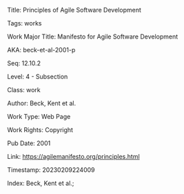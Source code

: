 Title:  Principles of Agile Software Development

Tags:   works

Work Major Title: Manifesto for Agile Software Development

AKA:    beck-et-al-2001-p

Seq:    12.10.2

Level:  4 - Subsection

Class:  work

Author: Beck, Kent et al.

Work Type: Web Page

Work Rights: Copyright

Pub Date: 2001

Link:   https://agilemanifesto.org/principles.html

Timestamp: 20230209224009

Index:  Beck, Kent et al.; 

